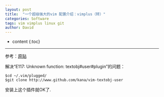 ```yaml
---
layout: post
title:  "一个超级强大的vim 配置介绍：vimplus（转）"
categories: Software
tags: vim vimplus linux git
author: David
---
```


* content
{:toc}

---
参考：[原贴 ](https://mp.weixin.qq.com/s/kZvCBLyNi0aTkZtws1UoSA)


解决“E117: Unknown function: textobj#user#plugin”的问题：

```
$cd ~/.vim/plugged/
$git clone http://www.github.com/kana/vim-textobj-user

```
安装上这个插件就OK了.
